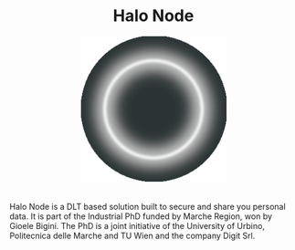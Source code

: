 <h1 align="center">Halo Node</h1>

 <div align="center">
 <img widht="256" height="256" src=".github/halo.png">
 </div>

 <br />

 Halo Node is a DLT based solution built to secure and share you personal data. It is part of the Industrial PhD funded by Marche Region, won by Gioele Bigini. The PhD is a joint initiative of the University of Urbino, Politecnica delle Marche and TU Wien and the company Digit Srl.